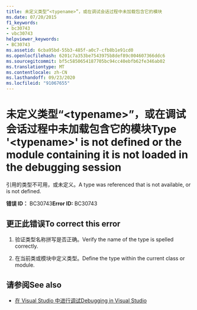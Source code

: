 ```yaml
---
title: 未定义类型“<typename>”，或在调试会话过程中未加载包含它的模块
ms.date: 07/20/2015
f1_keywords:
- bc30743
- vbc30743
helpviewer_keywords:
- BC30743
ms.assetid: 6cba95bd-55b3-485f-a0c7-cfb8b1e91cd0
ms.openlocfilehash: 6201c7a353be7543975b8def89c004607366ddc6
ms.sourcegitcommit: bf5c5850654187705bc94cc40ebfb62fe346ab02
ms.translationtype: MT
ms.contentlocale: zh-CN
ms.lasthandoff: 09/23/2020
ms.locfileid: "91067655"
---
```

# <a name="type-typename-is-not-defined-or-the-module-containing-it-is-not-loaded-in-the-debugging-session"></a><span data-ttu-id="c97f7-102">未定义类型“\<typename>”，或在调试会话过程中未加载包含它的模块</span><span class="sxs-lookup"><span data-stu-id="c97f7-102">Type '\<typename>' is not defined or the module containing it is not loaded in the debugging session</span></span>

<span data-ttu-id="c97f7-103">引用的类型不可用，或未定义。</span><span class="sxs-lookup"><span data-stu-id="c97f7-103">A type was referenced that is not available, or is not defined.</span></span>  
  
 <span data-ttu-id="c97f7-104">**错误 ID：** BC30743</span><span class="sxs-lookup"><span data-stu-id="c97f7-104">**Error ID:** BC30743</span></span>  
  
## <a name="to-correct-this-error"></a><span data-ttu-id="c97f7-105">更正此错误</span><span class="sxs-lookup"><span data-stu-id="c97f7-105">To correct this error</span></span>  
  
1. <span data-ttu-id="c97f7-106">验证类型名称拼写是否正确。</span><span class="sxs-lookup"><span data-stu-id="c97f7-106">Verify the name of the type is spelled correctly.</span></span>  
  
2. <span data-ttu-id="c97f7-107">在当前类或模块中定义类型。</span><span class="sxs-lookup"><span data-stu-id="c97f7-107">Define the type within the current class or module.</span></span>  
  
## <a name="see-also"></a><span data-ttu-id="c97f7-108">请参阅</span><span class="sxs-lookup"><span data-stu-id="c97f7-108">See also</span></span>

- [<span data-ttu-id="c97f7-109">在 Visual Studio 中进行调试</span><span class="sxs-lookup"><span data-stu-id="c97f7-109">Debugging in Visual Studio</span></span>](/visualstudio/debugger/debugger-feature-tour)
